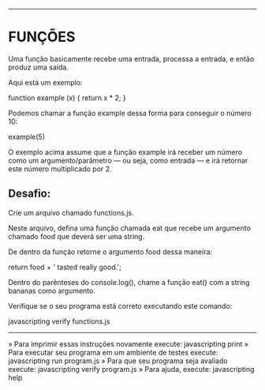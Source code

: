 -------------------
# FUNÇÕES

Uma função basicamente recebe uma entrada, processa a entrada, e então produz uma saída.

Aqui está um exemplo:

function example (x) {
  return x * 2;
}

Podemos chamar a função example dessa forma para conseguir o número 10:

example(5)

O exemplo acima assume que a função example irá receber um número como um argumento/parâmetro –– ou seja, como entrada –– e irá retornar este número multiplicado por 2.

## Desafio:

Crie um arquivo chamado functions.js.

Neste arquivo, defina uma função chamada eat que recebe um argumento chamado food
que deverá ser uma string.

De dentro da função retorne o argumento food dessa maneira:

return food + ' tasted really good.';

Dentro do parênteses do console.log(), chame a função eat() com a string bananas como argumento.

Verifique se o seu programa está correto executando este comando:

javascripting verify functions.js

-------------------

 » Para imprimir essas instruções novamente execute: javascripting print
 » Para executar seu programa em um ambiente de testes execute: javascripting run program.js
 » Para que seu programa seja avaliado execute: javascripting verify program.js
 » Para ajuda, execute: javascripting help
